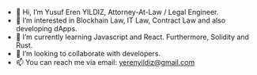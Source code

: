 - 👋 Hi, I’m Yusuf Eren YILDIZ, Attorney-At-Law / Legal Engineer.
- 👀 I’m interested in Blockhain Law, IT Law, Contract Law and also developing dApps.
- 🌱 I’m currently learning Javascript and React. Furthermore, Solidity and Rust.
- 💞️ I’m looking to collaborate with developers.
- 📫 You can reach me via email: yerenyildiz@gmail.com

<!---
yerenyildiz/yerenyildiz is a ✨ special ✨ repository because its `README.md` (this file) appears on your GitHub profile.
You can click the Preview link to take a look at your changes.
--->
